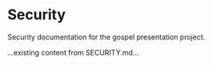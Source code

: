 # Security

Security documentation for the gospel presentation project.

...existing content from SECURITY.md...